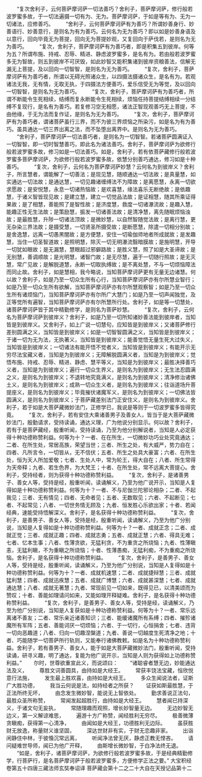 <!-- { "loadSidebar": true } -->
　　“复次舍利子，云何菩萨摩诃萨一切法善巧？舍利子，菩萨摩诃萨，修行般若波罗蜜多故，于一切法遍摄一切有为、无为。菩萨摩诃萨，于如是等有为、无为一切诸法，应修善巧。
　　“舍利子，云何菩萨摩诃萨有为善巧？所谓妙善身行、妙善语行、妙善意行，是则名为有为善巧。云何名为无为善巧？即以如是妙善身语及以意行，回向毕竟无为菩提，回向无为菩提妙观，又复回向于萨伐若，是则名为无为善巧。
　　“复次，舍利子，菩萨摩诃萨有为善巧者，即是积集五到彼岸。何等为五？所谓布施、持戒、忍辱、精进、静虑波罗蜜多，是名有为。若由般若波罗蜜多无为智故，则五到彼岸不可厌毁，如此妙智又能积集诸到彼岸资粮善法，信解无漏无上菩提，及以回向一切智智，是则名为无为善巧。
　　“复次，舍利子，菩萨摩诃萨有为善巧者，所谓以无碍光照诸众生，以四摄法摄诸众生，是名有为。若观诸法无我，无有情，无取无执，于四摄法方便善巧，爱乐信受无为等觉，及以回向一切智智，是则名为无为善巧。
　　“复次，舍利子，菩萨摩诃萨有为善巧者，所谓不断能令生死相续，结缚而复永断能令生死相续，烦恼任持菩提结缚相续一分结缚不复现行，是名有为善巧。若复修习空无相愿，诸法正智现观善巧无上菩提，不由他缘，于无为法而复作证，是则名为无为善巧。
　　“复次，舍利子，菩萨摩诃萨有为善巧者，谓诸菩萨虽行三界，而不为彼三界烦恼之所染污，如是名为有为善巧。虽具通达一切三界出离之法，而不坠堕出离界中。是则名为无为善巧。
　　“舍利子，菩萨摩诃萨一切法善巧者，是则名为一切智智。若诸菩萨圆满证入一切智智，即一切时智慧善巧，即此名为诸法善巧。舍利子，菩萨摩诃萨为欲修行般若波罗蜜多故，修习如是一切法善巧。如是，舍利子，若有依菩萨藏修行般若波罗蜜多菩萨摩诃萨，为欲修行般若波罗蜜多故，依慧分别善巧通达，修习如是十种善巧。
　　“复次，舍利子，云何名为菩萨摩诃萨妙慧？云何名为到彼岸义？舍利子，所言慧者，谓能解了一切善法；是现见慧，随顺通达一切法故；是真量慧，如实通达一切法故；是通达慧，一切见趣诸缠缚法不为障故；是离愿慧，永离一切欲求愿故；是安悦慧，永息一切诸热恼故；是欢喜慧，缘法喜乐无断绝故；是依趣慧，于诸义智皆现见故；是建立慧，建立一切觉品法故；是证相慧，随其所乘证得果故；是了相慧，善能照了是智性故；是济度慧，救度一切诸瀑流故；是趣入慧，能趣正性无生法故；是策励慧，振发一切诸善法故；是清净慧，离先随眠烦恼浊故；是最胜慧，升陟一切诸法顶故；是微妙慧，以自然智随觉法故；是离行慧，更无杂染三界法故；是摄受慧，一切贤圣所摄受故；是断愿慧，除遣一切相分别故；是舍逸慧，远离一切愚黑闇故；是方便慧，安住一切瑜伽师地者所成就故；是发趣慧，当住一切圣智道故；是照明慧，除灭一切无明瀑流翳暗膜故；是施明慧，开导一切犹如眼故；是无漏慧，慧眼超过邪僻路故；是胜义慧，照了如是大圣谛故；是无别慧，善调顺故；是光明慧，诸智门故；是无尽慧，遍于一切随行照故；是无灭慧，常广见故；是解脱道慧，永断一切取执缚故；是不离处慧，不与一切烦恼障法而同止故。舍利子，如是慧相，我今略说，当知菩萨摩诃萨更有无量无边诸慧。何以故？舍利子，如是乃至一切众生所有心行，当知菩萨摩诃萨亦有尔所慧业智行；如是乃至一切众生所有欲解，当知菩萨摩诃萨亦有尔所慧观察智；如是乃至一切众生所有诸烦恼门，当知菩萨摩诃萨亦有尔所广大慧门；如是乃至一切声闻独觉，及正等觉所有遍智，当知菩萨摩诃萨亦有尔所慧所行处。舍利子，如是等一切慧处，诸菩萨摩诃萨皆于其中精勤修学，是则名为菩萨妙慧。
　　“复次，舍利子，云何名为菩萨摩诃萨到彼岸义？舍利子，如是乃至一切所知诸妙善法能到彼岸者，当知皆是到彼岸义。又舍利子，如上广说一切慧句，应知皆是到彼岸义；又诸菩萨修行差别圆满之义，当知皆是到彼岸义；如是一切智智圆满之义，当知皆是到彼岸义；于诸一切为无为法，无执著义，当知皆是到彼岸义；能善觉悟无量生死大过失义，当知皆是到彼岸义；一切诸法有能开悟不觉者义，当知皆是到彼岸义；有能开示无穷尽法宝藏义者，当知是为到彼岸义；无障解脱圆满义者，当知是为到彼岸义；觉悟布施、持戒、忍辱、精进、静虑、慧平等义，当知是为到彼岸义；最胜决择善巧义者，当知是为到彼岸义；遍行一切众生界义，是则名为到彼岸义；无生法忍圆满之义，是则名为到彼岸义；不退转地究竟满义，是则名为到彼岸义；清净修治诸佛土义，是则名为到彼岸义；成熟一切众生义者，是则名为到彼岸义；往诣道场升菩提座义，是则名为到彼岸义；毕竟摧伏诸魔军义，是则名为到彼岸义；一切佛法皆圆满义，是则名为到彼岸义；于菩萨藏差别法门正安住义，是则名为到彼岸义。舍利子，若于如是大菩萨藏微妙法门，正修学已，我说是等则于一切波罗蜜多皆得究竟。
　　“复次，舍利子，若有安住大乘诸善男子及善女人，皆当于是大菩萨藏微妙法门，殷勤请求，受持读诵，通达义理，广为他说分别显示。何以故？舍利子，若有于是菩萨藏经，殷重听闻，受持读诵，乃至为他分别解说者，当知是人必定获得十种功德称赞利益。何等为十？一者、在在所生，一切微妙功巧业处究竟通达；二者、在所生处，常居高族，荣望当世；三者、所生之处，有大威严，势力自在；四者、凡所言令，一切皆从，无不信伏；五者、所生之处具大豪富；六者、在所生处，恒为天人所加爱敬；七者、生处人中，常为轮王，得大自在；八者、所生常得为天帝释；九者、若生色界，为大梵王；十者、在所生处，常不远离大菩提心。舍利子，受持经者，则为获得十种功德称赞利益。
　　“复次，舍利子，是诸善男子、善女人等，受持是经，殷重听闻，读诵解义，乃至为他广说开示，当知是人复得如是十种功德称赞利益。何等为十？一者、不与尼伽兰陀邪论相杂；二者、不起我见；三者、无有情见；四者、无命者见；五者、无数取见；六者、不起断见；七者、不起常见；八者、一切世务情无顾及；九者、恒发胜心乐欲出家；十者、若闻经典，速能受持悟解深义。舍利子，是名获得十种功德称赞利益。
　　“复次，舍利子，是善男子、善女人等，受持是经，殷重听闻，读诵解义，乃至为他广分别说，当知是人复得如是十种功德称赞利益。何等为十？一者、成就正念；二者、成就正觉；三者、成就正趣；四者、成就志勇；五者、成就正慧；六者、得具无难；七者、忆本生事；八者、性薄贪欲，无猛利贪，不为重贪之所烧恼；九者、性薄瞋恚，无猛利瞋，不为重瞋之所烧恼；十者、性薄愚痴，无猛利痴，不为重痴之所烧恼。舍利子，是名获得十种功德称赞利益。
　　“复次，舍利子，是善男子、善女人等，受持是经，殷重听闻，读诵解义，乃至为他广分别说，当知是人复得如是十种功德称赞利益。何等为十？一者、成就机速慧；二者、成就捷辩慧；三者、成就猛利慧；四者、成就迅疾慧；五者、成就广博慧；六者、成就甚深慧；七者、成就通达慧；八者、成就无著慧；九者、常现前见一切如来，既得见已，以清美颂而为赞叹；十者、善能如理请问如来，又能如理开释疑难。舍利子，是名获得十种功德称赞利益。
　　“复次，舍利子，是善男子、善女人等，受持是经，读诵解义，乃至为他广分别说，当知是人复获如是十种功德称赞利益。何等为十？一者、常乐远离诸不善友；二者、常乐亲近诸善知识；三者、能缓诸魔所有系缚；四者、摧殄诸魔所有军阵；五者、善能诃厌一切烦恼；六者、于一切行，心恒捐舍；七者、违背一切向恶趣道；八者、归向一切趣涅槃道；九者、善说一切越度生死清净之地；十者、巧能随学一切菩萨所行轨则，又能奉行诸佛教敕。如是名为十种功德称赞利益。舍利子，若有善男子、善女人，能于如是大菩萨藏微妙法门，殷重听闻，受持读诵，研寻义趣，明了通达，复能为他广说开示，当知是人则为获得如上功德称赞利益。”
　　尔时，世尊欲重宣此义，而说颂曰：
　　“诸聪睿者慧无边，妙能通达法及义，
　　尊胜文词善圆具，由持如是大经王。
　　常获丰饶法宝藏，恒欣悦意行法施，
　　发生最上胜欢喜，由持如是大经王。
　　多众生闻说法者，证斯广大胜功德，
　　我当云何说是法，如持经者之所获？
　　证获如斯最胜慧，于正法所终无坏，
　　由念发生微妙智，能说无上智依处。
　　勤求善说正法句，最胜众圣所称赞，
　　常闻发起超胜行，由持如是大经王。
　　慧者闻已持深义，于诸文句无妄执，
　　常随理趣而观照，增长妙智量无边。
　　无边妙智无边义，第一义解谅难思，
　　遍游十方广称赞，闻经胜利无穷尽。
　　极善微薄贪瞋痴，获得第一心清净，
　　由闻如是大经王，功德胜利无边际。
　　虽获胜财无放逸，称量财义谁坚固，
　　深达世财非有实，于财无恋趣非家。
　　出诣闲静住中林，于彼惛沉常远离，
　　听闻净法曾无厌，静虑正教无悭吝。
　　请问疑难世导师，闻已为他广开释，
　　由斯增长微妙智，于白净法终无退。
　　“如是，舍利子，诸菩萨摩诃萨，为欲修行般若波罗蜜多故，于是经典精勤修学，行菩萨行，是名菩萨摩诃萨于般若波罗蜜多，方便修学正法之要。”
大宝积经卷第五十四唐三藏法师玄奘奉诏译
菩萨藏会第十二之二十大自在天授记品第十二
